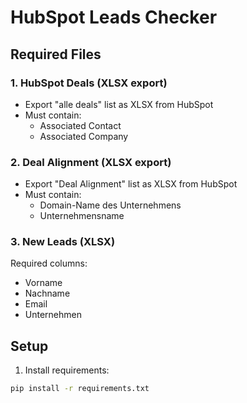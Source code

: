 # HubSpot Leads Checker

## Required Files

### 1. HubSpot Deals (XLSX export)
- Export "alle deals" list as XLSX from HubSpot
- Must contain:
  - Associated Contact
  - Associated Company

### 2. Deal Alignment (XLSX export)
- Export "Deal Alignment" list as XLSX from HubSpot
- Must contain:
  - Domain-Name des Unternehmens
  - Unternehmensname

### 3. New Leads (XLSX)
Required columns:
- Vorname
- Nachname
- Email
- Unternehmen

## Setup
1. Install requirements:
```bash
pip install -r requirements.txt
